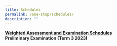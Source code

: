 ```yaml
---
title: Schedules
permalink: /one-stop/schedules/
description: ""
---
```

<b><u>Weighted Assessment and Examination Schedules</u></b> <br>
**Preliminary Examination (Term 3 2023)**

